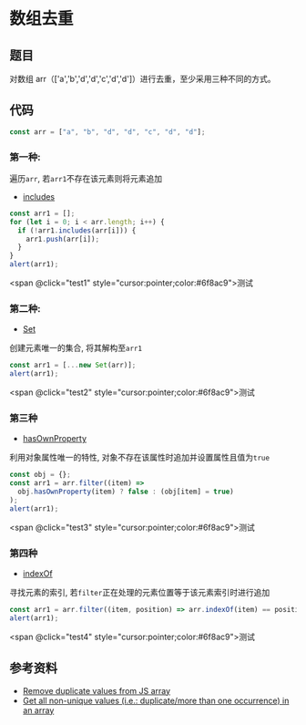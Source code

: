 # 数组去重

## 题目

对数组 arr（['a','b','d','d','c','d','d']）进行去重，至少采用三种不同的方式。

## 代码

```js
const arr = ["a", "b", "d", "d", "c", "d", "d"];
```

### 第一种:

遍历`arr`, 若`arr1`不存在该元素则将元素追加

- [includes](https://developer.mozilla.org/en-US/docs/Web/JavaScript/Reference/Global_Objects/Array/includes)

```js
const arr1 = [];
for (let i = 0; i < arr.length; i++) {
  if (!arr1.includes(arr[i])) {
    arr1.push(arr[i]);
  }
}
alert(arr1);
```

<span @click="test1" style="cursor:pointer;color:#6f8ac9">测试</span>

### 第二种:

- [Set](https://developer.mozilla.org/en-US/docs/Web/JavaScript/Reference/Global_Objects/Set/Set)

创建元素唯一的集合, 将其解构至`arr1`

```js
const arr1 = [...new Set(arr)];
alert(arr1);
```

<span @click="test2" style="cursor:pointer;color:#6f8ac9">测试</span>

### 第三种

- [hasOwnProperty](https://developer.mozilla.org/en-US/docs/Web/JavaScript/Reference/Global_Objects/Object/hasOwnProperty)

利用对象属性唯一的特性, 对象不存在该属性时追加并设置属性且值为`true`

```js
const obj = {};
const arr1 = arr.filter((item) =>
  obj.hasOwnProperty(item) ? false : (obj[item] = true)
);
alert(arr1);
```

<span @click="test3" style="cursor:pointer;color:#6f8ac9">测试</span>

### 第四种

- [indexOf](https://developer.mozilla.org/en-US/docs/Web/JavaScript/Reference/Global_Objects/Array/indexOf)

寻找元素的索引, 若`filter`正在处理的元素位置等于该元素索引时进行追加

```js
const arr1 = arr.filter((item, position) => arr.indexOf(item) == position);
alert(arr1);
```

<span @click="test4" style="cursor:pointer;color:#6f8ac9">测试</span>

## 参考资料

- [Remove duplicate values from JS array](https://stackoverflow.com/questions/9229645/remove-duplicate-values-from-js-array)
- [Get all non-unique values (i.e.: duplicate/more than one occurrence) in an array](https://stackoverflow.com/questions/840781/get-all-non-unique-values-i-e-duplicate-more-than-one-occurrence-in-an-array)

<script setup>
const arr = ['a','b','d','d','c','d','d']
const test1 = () => {
  const arr1 = [];
  for (let i = 0; i < arr.length; i++) {
    if (!arr1.includes(arr[i])) {
      arr1.push(arr[i]);
    }
  }
  alert(arr1);
};
const test2 = () => {
  const arr1 = [...new Set(arr)];
  alert(arr1);
};
const test3 = () => {
  const obj = {};
  const arr1 = arr.filter((item) =>
    obj.hasOwnProperty(item) ? false : (obj[item] = true)
  );
  alert(arr1);
};
const test4 = () => {
  const arr1 = arr.filter((item, position) => arr.indexOf(item) == position);
  alert(arr1);
};
</script>
